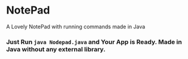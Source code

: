 # NotePad
A Lovely NotePad with running commands made in Java

### Just Run ```java Nodepad.java``` and Your App is Ready. Made in Java without any external library.
